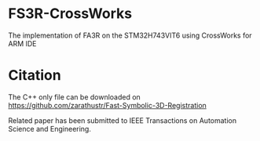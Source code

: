 # FS3R-CrossWorks
The implementation of FA3R on the STM32H743VIT6 using CrossWorks for ARM IDE

# Citation
The C++ only file can be downloaded on https://github.com/zarathustr/Fast-Symbolic-3D-Registration

Related paper has been submitted to IEEE Transactions on Automation Science and Engineering.
